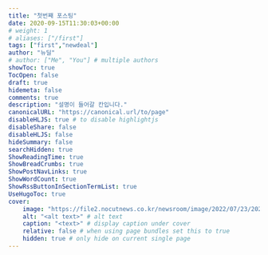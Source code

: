```yaml
---
title: "첫번째 포스팅"
date: 2020-09-15T11:30:03+00:00
# weight: 1
# aliases: ["/first"]
tags: ["first","newdeal"]
author: "뉴딜"  
# author: ["Me", "You"] # multiple authors
showToc: true
TocOpen: false
draft: true
hidemeta: false
comments: true
description: "설명이 들어갈 칸입니다."
canonicalURL: "https://canonical.url/to/page"
disableHLJS: true # to disable highlightjs
disableShare: false
disableHLJS: false  
hideSummary: false
searchHidden: true
ShowReadingTime: true
ShowBreadCrumbs: true
ShowPostNavLinks: true
ShowWordCount: true
ShowRssButtonInSectionTermList: true
UseHugoToc: true
cover:
    image: "https://file2.nocutnews.co.kr/newsroom/image/2022/07/23/202207231237383174_0.jpg" # image path/url
    alt: "<alt text>" # alt text
    caption: "<text>" # display caption under cover
    relative: false # when using page bundles set this to true
    hidden: true # only hide on current single page
---
```

